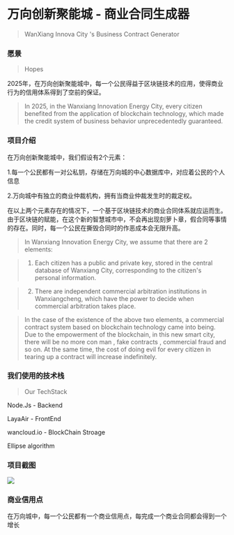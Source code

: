 # 万向创新聚能城 - 商业合同生成器

>  WanXiang Innova City 's Business Contract Generator



### 愿景

> Hopes

2025年，在万向创新聚能城中，每一个公民得益于区块链技术的应用，使得商业行为的信用体系得到了空前的保证。

> In 2025, in the Wanxiang Innovation Energy City, every citizen benefited from the application of blockchain technology, which made the credit system of business behavior unprecedentedly guaranteed.


### 项目介绍

在万向创新聚能城中，我们假设有2个元素：

1.每一个公民都有一对公私钥，存储在万向城的中心数据库中，对应着公民的个人信息

2.万向城中有独立的商业仲裁机构，拥有当商业仲裁发生时的裁定权。

在以上两个元素存在的情况下，一个基于区块链技术的商业合同体系就应运而生。由于区块链的赋能，在这个新的智慧城市中，不会再出现刻萝卜章，假合同等事情的存在。同时，每一个公民在撕毁合同时的作恶成本会无限升高。

> In Wanxiang Innovation Energy City, we assume that there are 2 elements:

> 1. Each citizen has a public and private key, stored in the central database of Wanxiang City, corresponding to the citizen's personal information.

> 2. There are independent commercial arbitration institutions in Wanxiangcheng, which have the power to decide when commercial arbitration takes place.

> In the case of the existence of the above two elements, a commercial contract system based on blockchain technology came into being. Due to the empowerment of the blockchain, in this new smart city, there will be no more con man , fake contracts , commercial fraud and so on. At the same time, the cost of doing evil for every citizen in tearing up a contract will increase indefinitely.



### 我们使用的技术栈

>Our TechStack

Node.Js - Backend

LayaAir - FrontEnd

wancloud.io - BlockChain Stroage

Ellipse algorithm



### 项目截图

![](http://palu6iv0v.bkt.clouddn.com/UC20180908_030916.png)




### 商业信用点

在万向城中，每一个公民都有一个商业信用点，每完成一个商业合同都会得到一个增长